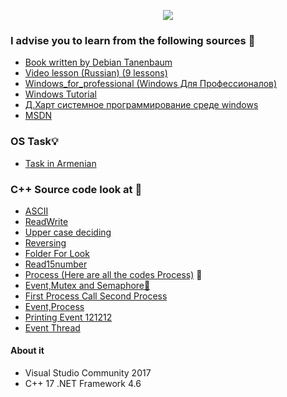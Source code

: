 <p align="center">
<img src="https://i.gyazo.com/4a3c9ad243b572e235d2ef8a318e4b26.png">
</p>


### I advise you to learn from the following sources :minidisc:  <br>

* [Book written by Debian Tanenbaum](https://drive.google.com/open?id=0By1MH5wlD0LhYUU1ajBwYmlvT00) <br> 
* [Video lesson (Russian) (9 lessons) ](https://www.youtube.com/watch?v=FDVGRWdtsWI&list=PLo6puixMwuSPrKOCsJhrtr-m79mFthit9&index=2)<br>
* [Windows_for_professional (Windows Для Профессионалов)](https://drive.google.com/open?id=0By1MH5wlD0LhYUYySEU4NDc5cTA) <br> 
* [Windows Tutorial](https://github.com/VanHakobyan/OperatingSystemWithCPP/blob/master/WindowsTutorial.docx) <br> 
* [Д.Харт системное программирование среде windows](https://drive.google.com/open?id=0By1MH5wlD0LhRXVLSmdRUF9jOG8) <br> 
* [MSDN](https://msdn.microsoft.com/en-us/) <br> 


### OS Task:bulb:

* [Task in Armenian](https://github.com/VanHakobyan/OperatingSystemWithCPP/blob/master/Tasks.docx) <br> 


### C++ Source code look at :crescent_moon:

* [ASCII](https://github.com/VanHakobyan/OperatingSystemWithCPP/blob/master/Masiv10Symbol/ASCII/Source.cpp) <br>
* [ReadWrite](https://github.com/VanHakobyan/OperatingSystemWithCPP/blob/master/Masiv10Symbol/ReadWrite/Source.cpp) <br>
* [Upper case deciding](https://github.com/VanHakobyan/OperatingSystemWithCPP/blob/master/24_02_17/CreateFileUpper/Source.cpp) <br>
* [Reversing](https://github.com/VanHakobyan/OperatingSystemWithCPP/blob/master/03_03_17/Reversing/Source.cpp) <br>
* [Folder For Look ](https://github.com/VanHakobyan/OperatingSystemWithCPP/tree/master/ForLook) <br>
* [Read15number](https://github.com/VanHakobyan/OperatingSystemWithCPP/blob/master/Read15number/Read15number/Source.cpp) <br>
* [Process (Here are all the codes Process)](https://github.com/VanHakobyan/OperatingSystemWithCPP/tree/master/ProcessOS) :loudspeaker: <br>
* [Event,Mutex and Semaphore:runner:](https://github.com/VanHakobyan/OperatingSystemWithCPP/tree/master/EventMutexSemaphore/EventMutexSemaphore)<br>
* [First Process Call Second Process](https://github.com/VanHakobyan/OperatingSystemWithCPP/tree/master/FirstProcessCallSecondProcess)<br>
* [Event,Process ](https://github.com/VanHakobyan/OperatingSystemWithCPP/tree/master/ProcessThreadSync/EventProcess-Thread)<br>
* [Printing Event 121212](https://github.com/VanHakobyan/OperatingSystemWithCPP/blob/master/ProcessThreadSync/Event121212.cpp)<br>
* [Event Thread](https://github.com/VanHakobyan/OperatingSystemWithCPP/blob/master/ProcessThreadSync/EventThreads.cpp)<br>

#### About it

* Visual Studio Community 2017
* C++ 17 .NET Framework 4.6
